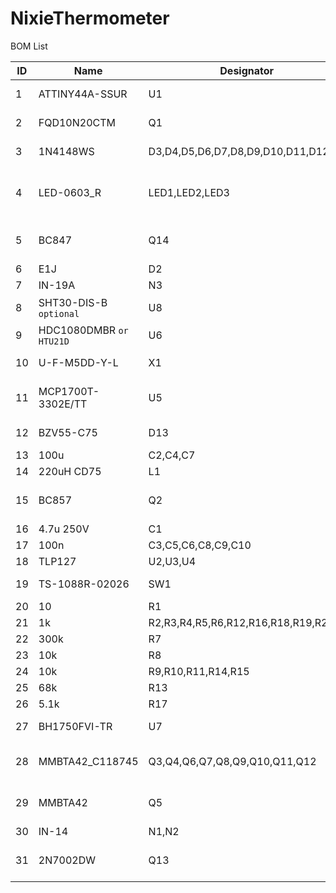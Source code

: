 # NixieThermometer

BOM List

|ID|Name|Designator|Footprint|Quantity|
|--|----|----------|---------|--------|
|1|ATTINY44A-SSUR|U1|SOP-14_L8.6-W3.9-P1.27-LS6.0-BL|1|
|2|FQD10N20CTM|Q1|DPAK_L6.5-W6.0-P2.29-LS9.9-BR|1|
|3|1N4148WS|D3,D4,D5,D6,D7,D8,D9,D10,D11,D12,D1|SOD-323_L1.8-W1.3-LS2.5-RD|11|
|4|LED-0603_R|LED1,LED2,LED3|LED-SMD_L3.2-W2.8-RD_TJ-S3528UG6W9TLC9Y-A5|3|
|5|BC847|Q14|SOT-23-3_L2.9-W1.3-P1.90-LS2.4-BR|1|
|6|E1J|D2|SOD123|1|
|7|IN-19A|N3|IN-19A|1|
|8|SHT30-DIS-B `optional`|U8|DFN-8_L2.5-W2.5-P0.50-BL-EP|1|
|9|HDC1080DMBR `or HTU21D`|U6|HDC1080DMBR|1|
|10|U-F-M5DD-Y-L|X1|MICRO-USB-SMD_MICRO-USB-18|1|
|11|MCP1700T-3302E/TT|U5|SOT-23-3_L2.9-W1.6-P1.90-LS2.8-BR|1|
|12|BZV55-C75|D13|SOD-80_L3.5-W1.5-RD|1|
|13|100u|C2,C4,C7|CASE-B_3528|3|
|14|220uH CD75|L1|IND-SMD_L7.8-W7.0|1|
|15|BC857|Q2|SOT-23-3_L2.9-W1.6-P1.90-LS2.8-BR|1|
|16|4.7u 250V|C1|C1812|1|
|17|100n|C3,C5,C6,C8,C9,C10|C0603|6|
|18|TLP127|U2,U3,U4|SOP-6_4P2.54|3|
|19|TS-1088R-02026|SW1|SW-SMD_L3.9-W3.0-P4.45|1|
|20|10|R1|R0603|1|
|21|1k|R2,R3,R4,R5,R6,R12,R16,R18,R19,R20|R0603|10|
|22|300k|R7|R0805|1|
|23|10k|R8|R0805|1|
|24|10k|R9,R10,R11,R14,R15|R0603|5|
|25|68k|R13|R0805|1|
|26|5.1k|R17|R0603|1|
|27|BH1750FVI-TR|U7|WSOF-6_L2.6-W1.6-P0.50-BL-EP|1|
|28|MMBTA42_C118745|Q3,Q4,Q6,Q7,Q8,Q9,Q10,Q11,Q12|SOT-23-3_L2.9-W1.3-P1.90-LS2.4-BR|9|
|29|MMBTA42|Q5|SOT-23-3_L2.9-W1.3-P1.90-LS2.4-BR|1|
|30|IN-14|N1,N2|IN-14|2|
|31|2N7002DW|Q13|SOT-363_L2.0-W1.3-P0.65-LS2.1-BL|1|


